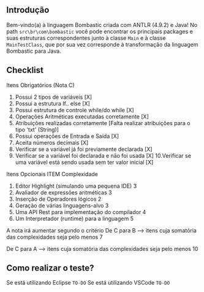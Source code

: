 ## Introdução

Bem-vindo(a) à linguagem Bombastic criada com ANTLR (4.9.2) e Java! No path `src\br\com\bombastic` você pode encontrar os principais packages e suas estruturas correspondentes junto à classe `Main` e à classe `MainTestClass`, que por sua vez corresponde à transformação da linguagem Bombastic para Java.

## Checklist
Itens Obrigatórios (Nota C)
1. Possui 2 tipos de variáveis [X]
2. Possui a estrutura If.. else [X]
3. Possui estrutura de controle while/do while [X]
4. Operações Aritméticas executadas corretamente [X]
5. Atribuições realizadas corretamente [Falta realizar atribuições para o tipo 'txt' (String)]
6. Possui operações de Entrada e Saída [X]
7. Aceita números decimais [X]
8. Verificar se a variável já foi previamente declarada [X]
9. Verificar se a variável foi declarada e não foi usada [X]
10.Verificar se uma variável está sendo usada sem ter valor inicial [X]

Itens Opcionais 
ITEM		                                               Complexidade
1. Editor Highlight (simulando uma pequena IDE)     3
2. Avaliador de expressões aritméticas              3
3. Inserção de Operadores lógicos                   2
4. Geração de várias linguagens-alvo                3
5. Uma API Rest para implementação do compilador    4
6. Um Interpretador (runtime) para a linguagem      5

A nota irá aumentar segundo o critério
De C para B —> itens cuja somatória das complexidades seja pelo menos 7

De C para A —> itens cuja somatória das complexidades seja pelo menos 10

## Como realizar o teste?

Se está utilizando Eclipse
`TO-DO`
Se está utilizando VSCode
`TO-DO`
